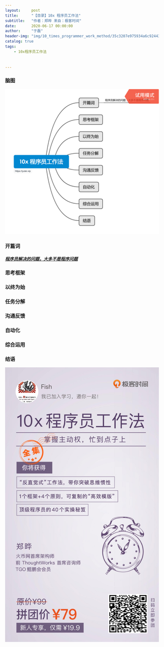 ```yaml
---
layout:     post
title:      "【目录】10x 程序员工作法"
subtitle:   "作者：郑晔 来自：极客时间"
date:       2020-06-17 00:00:00
author:     "于磊"
header-img: "img/10_times_programmer_work_method/35c3207e975934a6c92443f1ec156f29.jpg"
catalog: true
tags:
    - 10x程序员工作法


---
```


### 脑图

![mindful_directory](/img/10_times_programmer_work_method/index.png)



### 开篇词

##### [程序员解决的问题，大多不是程序问题](https://yulei.vip/2020/06/19/00/)

### 思考框架

### 以终为始

### 任务分解

### 沟通反馈

### 自动化

### 综合运用

### 结语









![mindful_directory](/img/10_times_programmer_work_method/share.png)











































